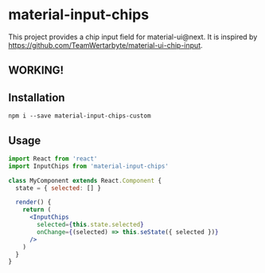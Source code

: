 # material-input-chips
This project provides a chip input field for material-ui@next. It is inspired by https://github.com/TeamWertarbyte/material-ui-chip-input.

## WORKING!

## Installation
```shell
npm i --save material-input-chips-custom
```

## Usage

```jsx
import React from 'react'
import InputChips from 'material-input-chips'

class MyComponent extends React.Component {
  state = { selected: [] }

  render() {
    return (
      <InputChips
        selected={this.state.selected}
        onChange={(selected) => this.seState({ selected })}
      />
    )
  }
}
```
